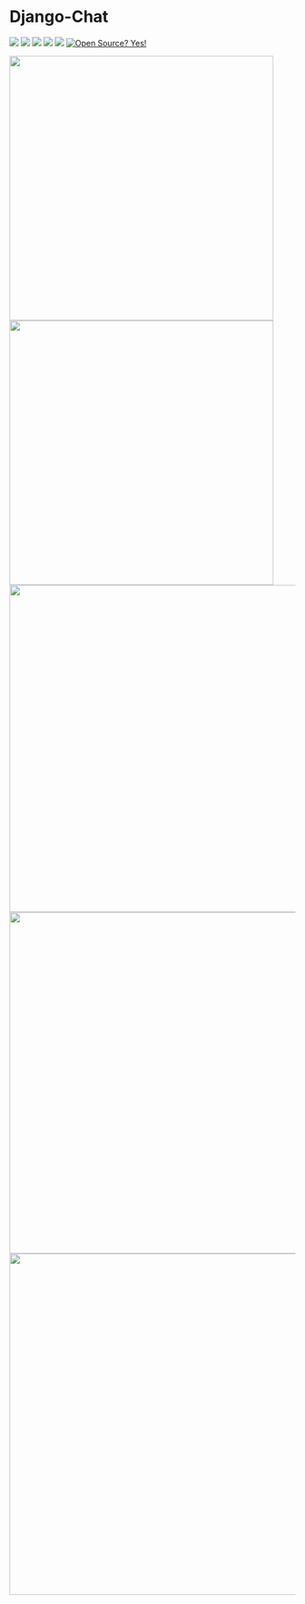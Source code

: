 # Django-Chat
![](https://img.shields.io/badge/author-Semion%20Shandruk-brightgreen) ![](https://img.shields.io/badge/language-Python-brightgreen) 
![](https://img.shields.io/github/issues/Semion-Sh/News-Telegram-Bot) ![](https://img.shields.io/github/forks/Semion-Sh/News-Telegram-Bot) 
![](https://img.shields.io/github/stars/Semion-Sh/News-Telegram-Bot)
[![Open Source? Yes!](https://badgen.net/badge/Open%20Source%20%3F/Yes%21/green?icon=github)](https://github.com/Naereen/badges/)

<img src='github_media/Снимок экрана 2022-12-19 в 21.01.17.png' height="465"> <img src='github_media/Снимок экрана 2022-12-19 в 21.04.12.png' height="465">
<img src='github_media/Снимок экрана 2022-12-19 в 21.04.29.png' height="575"><img src='github_media/Снимок экрана 2022-12-19 в 21.04.42.png' height="600"> <img src='github_media/Снимок экрана 2022-12-19 в 21.05.05.png' height="600">
